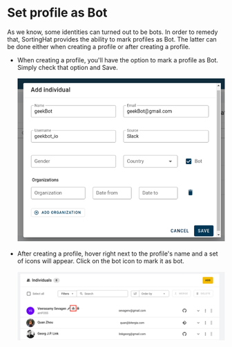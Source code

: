 # Set profile as Bot

As we know, some identities can turned out to be bots. In order to remedy that, SortingHat provides the ability to mark profiles as Bot. The latter can be done either when creating a profile or after creating a profile.<br>

- When creating a profile, you'll have the option to mark a profile as Bot. Simply check that option and Save.<br><br>
  ![setBot](./assets/setBot.png)<br><br>
- After creating a profile, hover right next to the profile's name and a set of icons will appear. Click on the bot icon to mark it as bot.<br><br>
  ![setBot2](./assets/setBot2.png)<br><br>
